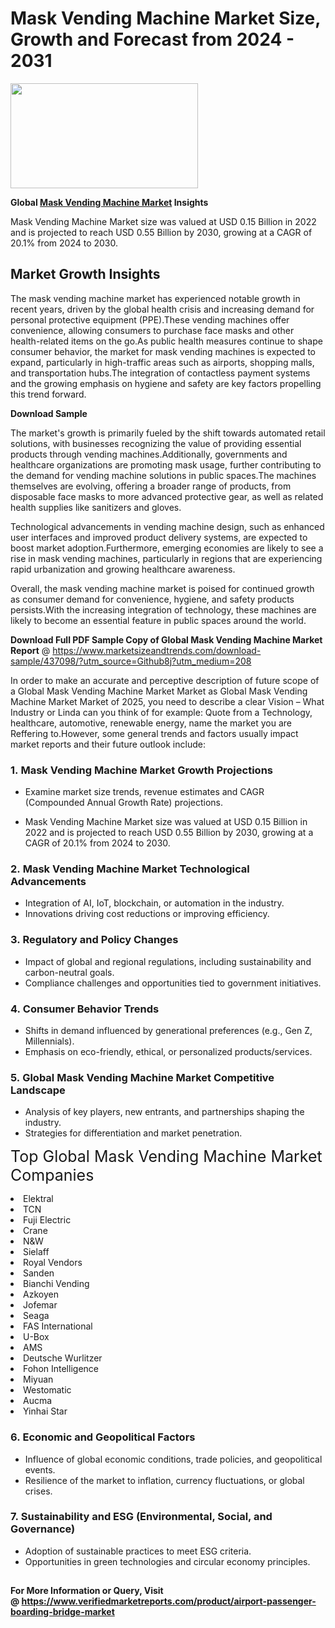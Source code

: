 <H1>Mask Vending Machine Market Size, Growth and Forecast from 2024 - 2031</H1><img class="aligncenter size-medium wp-image-584254" src="https://thirdeyenews.in/wp-content/uploads/2024/09/Global-Market-Research-300x168.jpeg" alt="" width="300" height="168" /><p><strong>Global&nbsp;<a href="https://www.marketsizeandtrends.com/download-sample/437098/?utm_source=Github8j?utm_medium=208">Mask Vending Machine Market</a> Insights</strong></p><p>Mask Vending Machine Market size was valued at USD 0.15 Billion in 2022 and is projected to reach USD 0.55 Billion by 2030, growing at a CAGR of 20.1% from 2024 to 2030.</p><p><h2>Market Growth Insights</h2> <p>The mask vending machine market has experienced notable growth in recent years, driven by the global health crisis and increasing demand for personal protective equipment (PPE).These vending machines offer convenience, allowing consumers to purchase face masks and other health-related items on the go.As public health measures continue to shape consumer behavior, the market for mask vending machines is expected to expand, particularly in high-traffic areas such as airports, shopping malls, and transportation hubs.The integration of contactless payment systems and the growing emphasis on hygiene and safety are key factors propelling this trend forward.</p> <p><strong>Download Sample</strong></p> <p>The market's growth is primarily fueled by the shift towards automated retail solutions, with businesses recognizing the value of providing essential products through vending machines.Additionally, governments and healthcare organizations are promoting mask usage, further contributing to the demand for vending machine solutions in public spaces.The machines themselves are evolving, offering a broader range of products, from disposable face masks to more advanced protective gear, as well as related health supplies like sanitizers and gloves.</p> <p>Technological advancements in vending machine design, such as enhanced user interfaces and improved product delivery systems, are expected to boost market adoption.Furthermore, emerging economies are likely to see a rise in mask vending machines, particularly in regions that are experiencing rapid urbanization and growing healthcare awareness.</p> <p>Overall, the mask vending machine market is poised for continued growth as consumer demand for convenience, hygiene, and safety products persists.With the increasing integration of technology, these machines are likely to become an essential feature in public spaces around the world.</p> <p><span class=""><strong>Download Full PDF Sample Copy of Global Mask Vending Machine Market Report</strong> @ <a href="https://www.marketsizeandtrends.com/download-sample/437098/?utm_source=Github8j?utm_medium=208" target="_blank">https://www.marketsizeandtrends.com/download-sample/437098/?utm_source=Github8j?utm_medium=208</a></span></p><p>In order to make an accurate and perceptive description of future scope of a Global&nbsp;Mask Vending Machine Market Market as Global&nbsp;Mask Vending Machine Market Market of 2025, you need to describe a clear Vision &ndash; What Industry or Linda can you think of for example: Quote from a Technology, healthcare, automotive, renewable energy, name the market you are Reffering to.However, some general trends and factors usually impact market reports and their future outlook include:</p><h3>1.&nbsp;<strong>Mask Vending Machine Market Growth Projections</strong></h3><ul><li>Examine market size trends, revenue estimates and CAGR (Compounded Annual Growth Rate) projections.</li><li><p>Mask Vending Machine Market size was valued at USD 0.15 Billion in 2022 and is projected to reach USD 0.55 Billion by 2030, growing at a CAGR of 20.1% from 2024 to 2030.</p></li></ul><h3>2.&nbsp;<strong>Mask Vending Machine Market Technological Advancements</strong></h3><ul><li>Integration of AI, IoT, blockchain, or automation in the industry.</li><li>Innovations driving cost reductions or improving efficiency.</li></ul><h3>3.&nbsp;<strong>Regulatory and Policy Changes</strong></h3><ul><li>Impact of global and regional regulations, including sustainability and carbon-neutral goals.</li><li>Compliance challenges and opportunities tied to government initiatives.</li></ul><h3>4.&nbsp;<strong>Consumer Behavior Trends</strong></h3><ul><li>Shifts in demand influenced by generational preferences (e.g., Gen Z, Millennials).</li><li>Emphasis on eco-friendly, ethical, or personalized products/services.</li></ul><h3>5.&nbsp;<strong>Global Mask Vending Machine Market Competitive Landscape</strong></h3><ul><li>Analysis of key players, new entrants, and partnerships shaping the industry.</li><li>Strategies for differentiation and market penetration.</li></ul><p data-pm-slice="1 1 []"><span style="color: inherit; font-family: inherit; font-size: 25px;">Top Global Mask Vending Machine Market Companies</span></p><div class="" data-test-id=""><p><li>Elektral</li><li> TCN</li><li> Fuji Electric</li><li> Crane</li><li> N&W</li><li> Sielaff</li><li> Royal Vendors</li><li> Sanden</li><li> Bianchi Vending</li><li> Azkoyen</li><li> Jofemar</li><li> Seaga</li><li> FAS International</li><li> U-Box</li><li> AMS</li><li> Deutsche Wurlitzer</li><li> Fohon Intelligence</li><li> Miyuan</li><li> Westomatic</li><li> Aucma</li><li> Yinhai Star</li></p></div><h3>6.&nbsp;<strong>Economic and Geopolitical Factors</strong></h3><ul><li>Influence of global economic conditions, trade policies, and geopolitical events.</li><li>Resilience of the market to inflation, currency fluctuations, or global crises.</li></ul><h3>7.&nbsp;<strong>Sustainability and ESG (Environmental, Social, and Governance)</strong></h3><ul><li>Adoption of sustainable practices to meet ESG criteria.</li><li>Opportunities in green technologies and circular economy principles.</li></ul><h2><strong style="font-size: 14px;">For More Information or Query, Visit @&nbsp;</strong><a style="background-color: #ffffff; font-size: 14px;" href="https://www.marketsizeandtrends.com/report/mask-vending-machine-market/" target="_blank">https://www.verifiedmarketreports.com/product/airport-passenger-boarding-bridge-market</a></h2>
